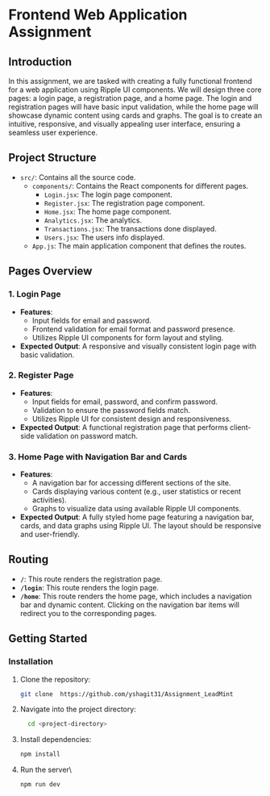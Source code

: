 # Frontend Web Application Assignment

## Introduction
In this assignment, we are tasked with creating a fully functional frontend for a web application using Ripple UI components. We will design three core pages: a login page, a registration page, and a home page. The login and registration pages will have basic input validation, while the home page will showcase dynamic content using cards and graphs. The goal is to create an intuitive, responsive, and visually appealing user interface, ensuring a seamless user experience.

## Project Structure
- `src/`: Contains all the source code.
  - `components/`: Contains the React components for different pages.
    - `Login.jsx`: The login page component.
    - `Register.jsx`: The registration page component.
    - `Home.jsx`: The home page component.
    - `Analytics.jsx`: The analytics.
    - `Transactions.jsx`: The transactions done displayed.
    - `Users.jsx`: The users info displayed.
  - `App.js`: The main application component that defines the routes.

## Pages Overview

### 1. Login Page
- **Features**:
  - Input fields for email and password.
  - Frontend validation for email format and password presence.
  - Utilizes Ripple UI components for form layout and styling.
- **Expected Output**: A responsive and visually consistent login page with basic validation.

### 2. Register Page
- **Features**:
  - Input fields for email, password, and confirm password.
  - Validation to ensure the password fields match.
  - Utilizes Ripple UI for consistent design and responsiveness.
- **Expected Output**: A functional registration page that performs client-side validation on password match.

### 3. Home Page with Navigation Bar and Cards
- **Features**:
  - A navigation bar for accessing different sections of the site.
  - Cards displaying various content (e.g., user statistics or recent activities).
  - Graphs to visualize data using available Ripple UI components.
- **Expected Output**: A fully styled home page featuring a navigation bar, cards, and data graphs using Ripple UI. The layout should be responsive and user-friendly.


## Routing
- **`/`**: This route renders the registration page.
- **`/login`**: This route renders the login page.
- **`/home`**: This route renders the home page, which includes a navigation bar and dynamic content. Clicking on the navigation bar items will redirect you to the corresponding pages.

## Getting Started

### Installation
1. Clone the repository:
   ```bash
   git clone  https://github.com/yshagit31/Assignment_LeadMint
   ```
2. Navigate into the project directory:
   ```bash
     cd <project-directory>
    ````
3. Install dependencies:
   ````bash
   npm install
   ````
4. Run the server\
      ````bash
   npm run dev
   ````
